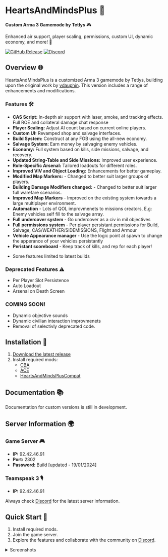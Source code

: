 # HeartsAndMindsPlus 🚀

**Custom Arma 3 Gamemode by Tetlys** 🎮

Enhanced air support, player scaling, permissions, custom UI, dynamic economy, and more! 🌟

[![GitHub Release](https://img.shields.io/github/v/release/Tetlys/HeartsAndMindsPlus?include_prereleases&color=success)](https://github.com/Tetlys/HeartsAndMindsPlus/releases/tag/Beta1.0)
[![Discord](https://img.shields.io/discord/1234567890?label=Discord&logo=discord&color=blue)](https://discord.gg/4DdMKvJjMa)

## Overview 🌐

HeartsAndMindsPlus is a customized Arma 3 gamemode by Tetlys, building upon the original work by [vdauphin](https://vdauphin.github.io/HeartsAndMinds/). This version includes a range of enhancements and modifications.

### Features 🛠️

- **CAS Script:** In-depth air support with laser, smoke, and tracking effects. Full ROE and collateral damage chat response
- **Player Scaling:** Adjust AI count based on current online players.
- **Custom UI:** Revamped shop and salvage interfaces.
- **Build System:** Construct at any FOB using the all-new economy.
- **Salvage System:** Earn money by salvaging enemy vehicles.
- **Economy:** Full system based on kills, side missions, salvage, and recovery.
- **Updated String-Table and Side Missions:** Improved user experience.
- **Role-Specific Arsenal:** Tailored loadouts for different roles.
- **Improved VIV and Object Loading:** Enhancements for better gameplay.
- **Modified Map Markers:** - Changed to better suit larger groups of players.
- **Building Damage Modifiers changed:** - Changed to better suit larger full warefare scenarios. 
- **Improved Map Markers** - Improved on the existing system towards a large multiplayer environment.
- **Automation** - Lots of QOL improvmenets to missions creators, E.g: Enemy vehicles self fill to the salvage array.
- **Full undercover system** - Go undercover as a civ in mil objectives
- **Full permissions system** - Per player persistant permissions for Build, Salvage, CAS/WEATHER/SIDEMISSIONS, Flight and Armour
- **Vehicle Appearance manager** - Use the logic point at spawn to change the apperance of your vehicles persistantly
- **Peristant scoreboard** - Keep track of kills, and rep for each player!

* Some features limited to latest builds

### Deprecated Features ⚠️

- Per Player Slot Persistence
- Auto Loadout
- Arsenal on Death Screen


### COMING SOON!

- Dynamic objective sounds
- Dynamic civilian interaction improvmenets
- Removal of selectivly deprecated code.

## Installation 🚀

1. [Download the latest release](https://github.com/Tetlys/HeartsAndMindsPlus/releases/tag/Beta2.0)
2. Install required mods:
   - [CBA](https://steamcommunity.com/sharedfiles/filedetails/?id=450814997)
   - [ACE](https://steamcommunity.com/sharedfiles/filedetails/?id=463939057)
   - [HeartsAndMindsPlusCompat](https://steamcommunity.com/sharedfiles/filedetails/?id=3071188942)

## Documentation 📚

Documentation for custom versions is still in development.

## Server Information 🌍

### Game Server 🎮

- **IP:** 92.42.46.91
- **Port:** 2302
- **Password:** Build  [updated - 19/01/2024]

### Teamspeak 3 🎙️

- **IP:** 92.42.46.91

Always check [Discord](https://discord.gg/4DdMKvJjMa) for the latest server information.

## Quick Start 🚀

1. Install required mods.
2. Join the game server.
3. Explore the features and collaborate with the community on [Discord](https://discord.gg/4DdMKvJjMa).

<details>
  <summary>Screenshots</summary>
  
  <!-- Add your image links or attachments here -->
  ![Buy Menu](link-to-image1.png)
  ![Salvage Menu](link-to-image2.png)
  ![Role Arsenal](link-to-image3.png)
  <!-- You can add more images as needed -->
</details>
